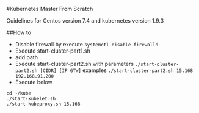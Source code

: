 #Kubernetes Master From Scratch

Guidelines for Centos version 7.4 and kubernetes version 1.9.3

##How to
- Disable firewall by execute `systemctl disable firewalld`
- Execute start-cluster-part1.sh 
- add path
- Execute start-cluster-part2.sh with parameters `./start-cluster-part2.sh [CIDR] [IP GTW]` examples `./start-cluster-part2.sh 15.168 192.168.91.200`
- Execute below

```
cd ~/kube
./start-kubelet.sh 
./start-kubeproxy.sh 15.168 
```
